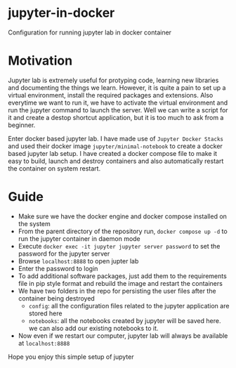 # jupyter-in-docker
Configuration for running jupyter lab in docker container

# Motivation
Jupyter lab is extremely useful for protyping code, learning new libraries and documenting the things we learn. However, it is quite a pain to set up a virtual 
environment, install the required packages and extensions. Also everytime we want to run it, we have to activate the virtual environment and run the jupyter command to launch the server. Well we can write a script for it and create a destop shortcut application, but it is too much to ask from a beginner.  

Enter docker based jupyter lab. I have made use of `Jupyter Docker Stacks` and used their docker image `jupyter/minimal-notebook` to create a docker based jupyter lab setup. I have created a docker compose file to make it easy to build, launch and destroy containers and also automatically restart the container on system restart.

# Guide
- Make sure we have the docker engine and docker compose installed on the system
- From the parent directory of the repository run, `docker compose up -d` to run the jupyter container in daemon mode
- Execute `docker exec -it jupyter jupyter server password` to set the password for the jupyter server
- Browse `localhost:8888` to open jupter lab
- Enter the password to login
- To add additional software packages, just add them to the requirements file in pip style format and rebuild the image and restart the containers
- We have two folders in the repo for persisting the user files after the container being destroyed
  - `config`: all the configuration files related to the jupyter application are stored here
  - `notebooks`: all the notebooks created by jupyter will be saved here. we can also add our existing notebooks to it.
- Now even if we restart our computer, jupyter lab will always be available at `localhost:8888`

Hope you enjoy this simple setup of jupyter
